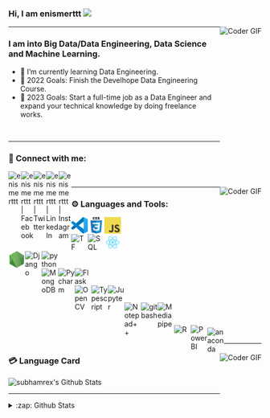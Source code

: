 ### Hi, I am enismerttt <img src="https://media.giphy.com/media/hvRJCLFzcasrR4ia7z/giphy.gif" width="25px"> 
[<img align="right" src="https://i.imgur.com/mVIr207.gif" alt="Coder GIF" height="280">][myprofile]
<hr/>

### I am into Big Data/Data Engineering, Data Science and Machine Learning.
- 🌱 I’m currently learning Data Engineering.<br />
- 🥅 2022 Goals: Finish the Develhope Data Engineering Course.<br />
- 🥅 2023 Goals: Start a full-time job as a Data Engineer and expand your technical knowledge by doing freelance works.<br />
<br/>
<hr/>



### 🧧 Connect with me:
[<img align="left" alt="enismerttt" width="25px" src="http://pngimg.com/uploads/globe/globe_PNG100096.png" />][website]
[<img align="left" alt="enismerttt | Facebook" width="25px" src="http://pngimg.com/uploads/facebook_logos/facebook_logos_PNG19762.png" />][facebook]
[<img align="left" alt="enismerttt | Twitter" width="25px" src="http://pngimg.com/uploads/twitter/twitter_PNG29.png" />][twitter]
[<img align="left" alt="enismerttt | LinkedIn" width="25px" src="http://pngimg.com/uploads/linkedIn/linkedIn_PNG32.png" />][linkedin]
[<img align="left" alt="enismerttt | Instagram" width="25px" src="http://pngimg.com/uploads/instagram/instagram_PNG11.png" />][instagram]
<br />

[<img align="right"  src="https://i.imgur.com/UWbDP3y.gif" alt="Coder GIF" height="280">][myprofile]


<hr/>


### ⚙ Languages and Tools:

[<img align="left" alt="vscode" width="33px" src="https://raw.githubusercontent.com/github/explore/80688e429a7d4ef2fca1e82350fe8e3517d3494d/topics/visual-studio-code/visual-studio-code.png" />][vscode]
[<img align="left" alt="CSS3" width="33px" src="https://raw.githubusercontent.com/github/explore/80688e429a7d4ef2fca1e82350fe8e3517d3494d/topics/css/css.png" />][css]
[<img align="left" alt="JavaScript" width="33px" src="https://raw.githubusercontent.com/github/explore/80688e429a7d4ef2fca1e82350fe8e3517d3494d/topics/javascript/javascript.png" />][js]
<br/>
<br/>
[<img align="left" alt="TF" width="33px" src="https://i.imgur.com/oGwE8PR.png" />][tensorflow]
[<img align="left" alt="SQL" width="33px" src="https://camo.githubusercontent.com/b65f9026a0274fb351e57ed757a7c01e2538734b2278c067b5d6ca4650a6e4ce/68747470733a2f2f6c6162732e6d7973716c2e636f6d2f636f6d6d6f6e2f6c6f676f732f6d7973716c2d6c6f676f2e737667" />][mysql]
[<img align="left" alt="React" width="33px" src="https://raw.githubusercontent.com/github/explore/80688e429a7d4ef2fca1e82350fe8e3517d3494d/topics/react/react.png" />][react]
<br/>
<br/>
[<img align="left" alt="NodeJS" width="33px" src="https://raw.githubusercontent.com/github/explore/80688e429a7d4ef2fca1e82350fe8e3517d3494d/topics/nodejs/nodejs.png" />][nodejs]
[<img align="left" alt="Django" width="33px" src="https://i.imgur.com/6HTssDd.png" />][django]
[<img align="left" alt="python" width="33px" src="https://i.imgur.com/gixjL0a.png" />][python]
<br/>
<br/>
[<img align="left" alt="MongoDB" width="33px" src="https://i.imgur.com/uyStyoI.png" />][mongoDB]
[<img align="left" alt="Pycharm" width="33px" src="https://i.imgur.com/N3UnDaG.png" />][pycharm]
[<img align="left" alt="Flask" width="33px" src="https://i.imgur.com/0Gs9Vqu.png" />][flask]
<br/>
<br/>
[<img align="left" alt="OpenCV" width="33px" src="https://i.imgur.com/xFMyVyV.png" />][openCV]
[<img align="left" alt="Typescript" width="33px" src="https://i.imgur.com/6md14Ny.png" />][typescript]
[<img align="left" alt="Jupyter" width="33px" src="https://i.imgur.com/f5M1VWO.png" />][jupyter]
<br/>
<br/>
[<img align="left" alt="Notepad++" width="33px" src="https://i.imgur.com/s8PYCpN.png" />][notepad++]
[<img align="left" alt="gitbash" width="33px" src="https://i.imgur.com/FgD2Tpt.png" />][git]
[<img align="left" alt="Mediapipe" width="33px" src="https://i.imgur.com/BdWJk0i.png" />][mediapipe]

<br />

[<img align="left" alt="R" width="33px" src="https://i.imgur.com/LGgB5r4.png" />][R]
[<img align="left" alt="PowerBI" width="33px" src="https://i.imgur.com/uDWUWAY.png" />][PowerBI]
[<img align="left" alt="anaconda" width="33px" src="https://i.imgur.com/SUxYIXm.png" />][anaconda]

<br/>

[<img align="right"  src="https://i.imgur.com/rLFiAr5.gif" alt="Coder GIF" height="280">][myprofile]

<hr/>

### 💳 Language Card

<img align="center" alt="subhamrex's Github Stats" src="https://github-readme-stats.vercel.app/api/top-langs/?username=enismerttt&&layout=compact&&theme=tokyonight" />

<br />

<hr/>
<details>
  <summary>:zap: Github Stats</summary>
  <img align="left" alt="codeSTACKr's Github Stats" src="https://github-readme-stats.vercel.app/api?username=enismerttt&show_icons=true&hide_border=true&hide=stars,prs,issues&theme=radical" />
</details>




[myprofile]:https://github.com/enismerttt
[anaconda]:https://www.anaconda.com/
[PowerBI]:https://powerbi.microsoft.com/en-us/
[R]:https://www.r-project.org/
[vscode]:https://code.visualstudio.com/
[jupyter]:https://jupyter.org/
[pycharm]:https://www.jetbrains.com/pycharm/
[mediapipe]:https://google.github.io/mediapipe/
[openCV]:https://opencv.org/
[tensorflow]:https://www.tensorflow.org/
[django]:https://www.djangoproject.com/
[flask]:https://flask.palletsprojects.com/en/1.1.x/
[git]:https://git-scm.com/
[mongoDB]:https://www.mongodb.com/
[nodejs]:https://nodejs.org/en/
[js]:https://www.w3schools.com/js/DEFAULT.asp
[react]:https://reactjs.org/
[mysql]:https://www.mysql.com/
[typescript]:https://www.typescriptlang.org/
[notepad++]:https://notepad-plus-plus.org/
[python]:https://www.python.org/
[css]:https://www.w3schools.com/css/
[html]:https://www.w3schools.com/html/
[website]: https://www.enismerttt.com/
[facebook]: https://www.facebook.com/emertkiris
[instagram]: https://www.instagram.com/enismerttt/
[twitter]: https://twitter.com/haraceyahrucu
[linkedin]: https://www.linkedin.com/in/emertkiris/

